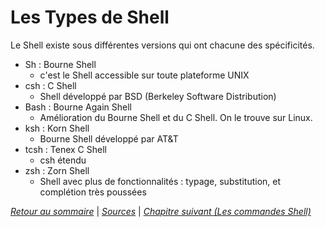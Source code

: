 # Les Types de Shell

Le Shell existe sous différentes versions qui ont chacune des spécificités. 

- Sh : Bourne Shell 
    - c'est le Shell accessible sur toute plateforme UNIX
- csh : C Shell
    - Shell développé par BSD (Berkeley Software Distribution)
- Bash : Bourne Again Shell
    - Amélioration du Bourne Shell et du C Shell. On le trouve sur Linux.
- ksh : Korn Shell
    - Bourne Shell développé par AT&T
- tcsh : Tenex C Shell
    - csh étendu
- zsh : Zorn Shell
    - Shell avec plus de fonctionnalités : typage, substitution, et complétion très poussées

*[Retour au sommaire](../README.md)* | 
*[Sources](./sources.md)* | *[Chapitre suivant (Les commandes Shell)](./cmd.md)*